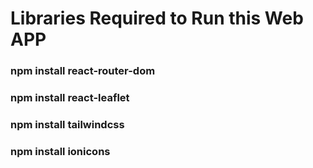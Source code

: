 # Libraries Required to Run this Web APP
### npm install react-router-dom
### npm install react-leaflet
### npm install tailwindcss
### npm install ionicons
